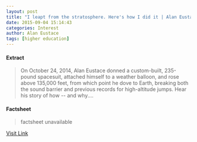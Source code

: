 ```yaml
---
layout: post
title: "I leapt from the stratosphere. Here's how I did it | Alan Eustace"
date: 2015-09-04 15:14:43
categories: Interest
author: Alan Eustace
tags: [higher education]
---
```



#### Extract
>On October 24, 2014, Alan Eustace donned a custom-built, 235-pound spacesuit, attached himself to a weather balloon, and rose above 135,000 feet, from which point he dove to Earth, breaking both the sound barrier and previous records for high-altitude jumps. Hear his story of how -- and why....

#### Factsheet
>factsheet unavailable

[Visit Link](http://www.ted.com/talks/alan_eustace_i_leapt_from_the_stratosphere_here_s_how_i_did_it)


